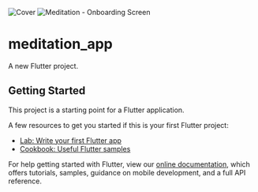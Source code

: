 
![Cover](https://user-images.githubusercontent.com/55774240/151201813-4c0426f2-af8c-439b-964f-1e4ce6d28d3d.png)
![Meditation - Onboarding Screen](https://user-images.githubusercontent.com/55774240/151201769-9e4a4548-72f8-4617-9812-0da53ccbf6b2.png)


# meditation_app

A new Flutter project.

## Getting Started

This project is a starting point for a Flutter application.

A few resources to get you started if this is your first Flutter project:

- [Lab: Write your first Flutter app](https://flutter.dev/docs/get-started/codelab)
- [Cookbook: Useful Flutter samples](https://flutter.dev/docs/cookbook)

For help getting started with Flutter, view our
[online documentation](https://flutter.dev/docs), which offers tutorials,
samples, guidance on mobile development, and a full API reference.
